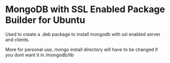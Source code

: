 MongoDB with SSL Enabled Package Builder for Ubuntu
==============

Used to create a .deb package to install mongodb with ssl enabled server and clients.

More for personal use, mongo install directory will have to be changed if you dont want it in /mongodb/lib
